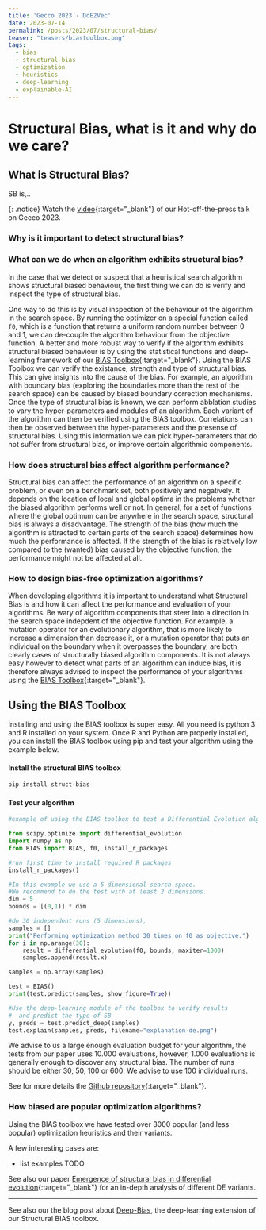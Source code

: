 ```yaml
---
title: 'Gecco 2023 - DoE2Vec'
date: 2023-07-14
permalink: /posts/2023/07/structural-bias/
teaser: "teasers/biastoolbox.png"
tags:
  - bias
  - structural-bias
  - optimization
  - heuristics
  - deep-learning
  - explainable-AI
---
```



Structural Bias, what is it and why do we care?
====

## What is Structural Bias?

SB is,..

{: .notice} Watch the [video](https://youtu.be/tVBM56y-lU0){:target="_blank"} of our Hot-off-the-press talk on Gecco 2023.


### Why is it important to detect structural bias?


### What can we do when an algorithm exhibits structural bias?

In the case that we detect or suspect that a heuristical search algorithm shows structural biased behaviour, the first thing we can do is verify and inspect the type of structural bias.

One way to do this is by visual inspection of the behaviour of the algorithm in the search space. By running the optimizer on a special function called `f0`, which is  a function that returns a uniform random number between 0 and 1, we can de-couple the algorithm behaviour from the objective function. A better and more robust way to verify if the algorithm exhibits structural biased behaviour is by using the statistical functions and deep-learning framework of our [BIAS Toolbox](https://github.com/Dvermetten/BIAS){:target="_blank"}.
Using the BIAS Toolbox we can verify the existance, strength and type of structural bias. This can give insights into the cause of the bias. For example, an algorithm with boundary bias (exploring the boundaries more than the rest of the search space) can be caused by biased boundary correction mechanisms. 
Once the type of structural bias is known, we can perform abblation studies to vary the hyper-parameters and modules of an algorithm. Each variant of the algorithm can then be verified using the BIAS toolbox.
Correlations can then be observed between the hyper-parameters and the presense of structural bias. Using this information we can pick hyper-parameters that do not suffer from structural bias, or improve certain algorithmic components.

### How does structural bias affect algorithm performance?

Structural bias can affect the performance of an algorithm on a specific problem, or even on a benchmark set, both positively and negatively. It depends on the location of local and global optima in the problems whether the biased algorithm performs well or not. In general, for a set of functions where the global optimum can be anywhere in the search space, structural bias is always a disadvantage.
The strength of the bias (how much the algorithm is attracted to certain parts of the search space) determines how much the performance is affected.
If the strength of the bias is relatively low compared to the (wanted) bias caused by the objective function, the performance might not be affected at all.

### How to design bias-free optimization algorithms?

When developing algorithms it is important to understand what Structural Bias is and how it can affect the performance and evaluation of your algorithms.
Be wary of algorithm components that steer into a direction in the search space indepdent of the objective function. For example, a mutation operator for an evolutionary algorithm, that is more likely to increase a dimension than decrease it, or a mutation operator that puts an individual on the boundary when it overpasses the boundary, are both clearly cases of structurally biased algorithm components.
It is not always easy however to detect what parts of an algorithm can induce bias, it is therefore always advised to inspect the performance of your algorithms using the [BIAS Toolbox](https://github.com/Dvermetten/BIAS){:target="_blank"}.

## Using the BIAS Toolbox

Installing and using the BIAS toolbox is super easy. All you need is python 3 and R installed on your system.
Once R and Python are properly installed, you can install the BIAS toolbox using pip and test your algorithm using the example below.

#### Install the structural BIAS toolbox

```sh
pip install struct-bias
```

#### Test your algorithm

```python
#example of using the BIAS toolbox to test a Differential Evolution algorithm

from scipy.optimize import differential_evolution
import numpy as np
from BIAS import BIAS, f0, install_r_packages

#run first time to install required R packages
install_r_packages()

#In this example we use a 5 dimensional search space.
#We recommend to do the test with at least 2 dimensions.
dim = 5
bounds = [(0,1)] * dim

#do 30 independent runs (5 dimensions), 
samples = []
print("Performing optimization method 30 times on f0 as objective.")
for i in np.arange(30):
    result = differential_evolution(f0, bounds, maxiter=1000)
    samples.append(result.x)

samples = np.array(samples)

test = BIAS()
print(test.predict(samples, show_figure=True))

#Use the deep-learning module of the toolbox to verify results
#  and predict the type of SB
y, preds = test.predict_deep(samples)
test.explain(samples, preds, filename="explanation-de.png")
```
We advise to us a large enough evaluation budget for your algorithm, the tests from our paper uses 10.000 evaluations, however, 1.000 evaluations is generally enough to discover any structural bias.
The number of runs should be either 30, 50, 100 or 600. We advise to use 100 individual runs.

See for more details the [Github repository](https://github.com/Dvermetten/BIAS){:target="_blank"}.


### How biased are popular optimization algorithms?

Using the BIAS toolbox we have tested over 3000 popular (and less popular) optimization heuristics and their variants.

A few interesting cases are:

- list examples TODO

See also our paper [Emergence of structural bias in differential evolution](https://scholar.google.com/scholar?q=Emergence+of+structural+bias+in+differential+evolution){:target="_blank"} for an in-depth analysis of different DE variants.

---

See also our the blog post about [Deep-Bias](https://nikivanstein.nl/..), the deep-learning extension of our Structural BIAS toolbox.